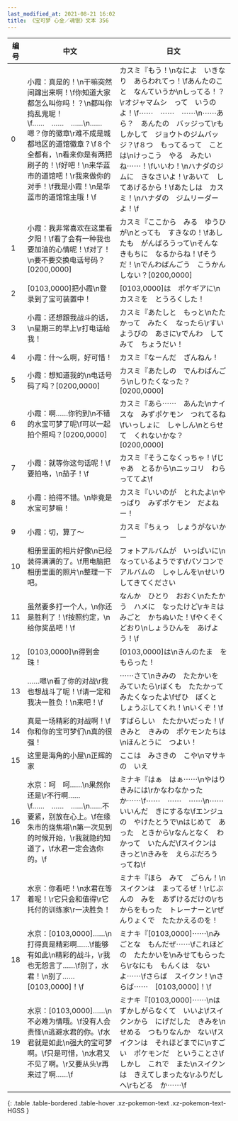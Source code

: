 ```yaml
---
last_modified_at: 2021-08-21 16:02
title: 《宝可梦 心金／魂银》文本 356
---
```

| 编号 | 中文 | 日文 |
| ---- | ---- | ---- |
| 0 | 小霞：真是的！\n干嘛突然间蹿出来啊！\f你知道大家都怎么叫你吗！？\n都叫你捣乱鬼呢！\f……　……　……\n……嗯？你的徽章\r难不成是城都地区的道馆徽章？\f８个全都有，\n看来你是有两把刷子的！\f好吧！\n来华蓝市的道馆吧！\r我来做你的对手！\f我是小霞！\n是华蓝市的道馆馆主哦！\f | カスミ『もう！\nなによ　いきなり　あらわれてっ！\fあんたのこと　なんていうか\nしってる！？\rオジャマムシ　って　いうのよ！\f⋯⋯　⋯⋯　⋯⋯\n⋯⋯あら？　あんたの　バッジって\rもしかして　ジョウトのジムバッジ？\f８つ　もってるって　ことは\nけっこう　やる　みたいね⋯⋯！\fいいわ！\nハナダのジムに　きなさいよ！\rあいて　してあげるから！\fあたしは　カスミ！\nハナダの　ジムリーダーよ！\f |
| 1 | 小霞：我非常喜欢在这里看夕阳！\f看了会有一种我也要加油的心情呢！\f对了！\n要不要交换电话号码？[0200,0000] | カスミ『ここから　みる　ゆうひが\nとっても　すきなの！\fあしたも　がんばろうって\nそんな　きもちに　なるからね！\fそうだ！\nでんわばんごう　こうかん　しない？[0200,0000] |
| 2 | [0103,0000]把小霞\n登录到了宝可装置中！ | [0103,0000]は　ポケギアに\nカスミを　とうろくした！ |
| 3 | 小霞：还想跟我战斗的话，\n星期三的早上\r打电话给我！ | カスミ『あたしと　もっと\nたたかって　みたく　なったら\rすいようびの　あさに\rでんわ　してみて　ちょうだい！ |
| 4 | 小霞：什～么啊，好可惜！ | カスミ『なーんだ　ざんねん！ |
| 5 | 小霞：想知道我的\n电话号码了吗？[0200,0000] | カスミ『あたしの　でんわばんごう\nしりたくなった？[0200,0000] |
| 6 | 小霞：啊……你钓到\n不错的水宝可梦了呢\f可以一起拍个照吗？[0200,0000] | カスミ『あら⋯⋯　あんた\nナイスな　みずポケモン　つれてるね\fいっしょに　しゃしん\nとらせて　くれないかな？[0200,0000] |
| 7 | 小霞：就等你这句话呢！\f要拍咯，\n茄子！\f | カスミ『そうこなくっちゃ！\fじゃあ　とるから\nニッコリ　わらっててよ\f |
| 8 | 小霞：拍得不错。\n毕竟是水宝可梦嘛！ | カスミ『いいのが　とれたよ\nやっぱり　みずポケモン　だよねー！ |
| 9 | 小霞：切，算了～ | カスミ『ちぇっ　しょうがないかー |
| 10 | 相册里面的相片好像\n已经装得满满的了。\f用电脑把相册里面的照片\n整理一下吧。 | フォトアルバムが　いっぱいに\nなっているようです\fパソコンで　アルバムの　しゃしんを\nせいり　してきてください |
| 11 | 虽然要多打一个人，\n你还是胜利了！\f按照约定，\n给你奖品吧！\f | なんか　ひとり　おおく\nたたかう　ハメに　なったけど\rキミは　みごと　かちぬいた！\fやくそく　どおり\nしょうひんを　あげよう！\f |
| 12 | [0103,0000]\n得到金珠！ | [0103,0000]は\nきんのたま　を　もらった！ |
| 13 | ……嗯\n看了你的对战\r我也想战斗了呢！\f请一定和我决一胜负！\n来吧！\f | ⋯⋯さて\nきみの　たたかいを　みていたら\rぼくも　たたかって　みたくなったよ\fぜひ　ぼくと　しょうぶしてくれ！\nいくぞ！\f |
| 14 | 真是一场精彩的对战啊！\f你和你的宝可梦们\n真的很强！ | すばらしい　たたかいだった！\fきみと　きみの　ポケモンたちは\nほんとうに　つよい！ |
| 15 | 这里是海角的小屋\n正辉的家 | ここは　みさきの　こや\nマサキの　いえ |
| 16 | 水京：呵　呵……\n果然你还是\r不行啊……\f……　……　……\n……不要紧，别放在心上。\f在缘朱市的烧焦塔\n第一次见到的时候开始，\r我就隐约知道了，\f水君一定会选你的。\f | ミナキ『はぁ　はぁ⋯⋯\nやはり　きみには\rかなわなかった　か⋯⋯\f⋯⋯　⋯⋯　⋯⋯\n⋯⋯いいんだ　きにするな\fエンジュの　やけたとうで\nはじめて　あった　ときから\rなんとなく　わかって　いたんだ\fスイクンは　きっと\nきみを　えらぶだろう　ってね\f |
| 17 | 水京：你看吧！\n水君在等着呢！\r它只会和值得\r它托付的训练家\r一决胜负！ | ミナキ『ほら　みて　ごらん！\nスイクンは　まってるぜ！\rじぶんの　みを　あずけるだけの\rちからをもった　トレーナーと\rぜんりょくで　たたかえるのを！ |
| 18 | 水京：[0103,0000]……\n打得真是精彩啊……\f能够有如此\n精彩的战斗，\r我也无怨言了……\f别了，水君！\n别了……[0103,0000]！\f | ミナキ『[0103,0000]⋯⋯\nみごとな　もんだぜ⋯⋯\fこれほどの　たたかいを\nみせてもらったら\rなにも　もんくは　ないよ⋯⋯\fさらば　スイクン！\nさらば⋯⋯　[0103,0000]！\f |
| 19 | 水京：[0103,0000]……\n不必难为情哦。\f没有人会责怪\n逃避水君的你。\f水君就是如此\n强大的宝可梦啊。\f只是可惜，\n水君又不见了啊。\r又要从头\r再来过了啊……\f | ミナキ『[0103,0000]⋯⋯\nはずかしがらなくて　いいよ\fスイクンから　にげだした　きみを\nせめる　つもりなんか　ない\fスイクンは　それほどまでに\nすごい　ポケモンだ　ということさ\fしかし　これで　また\nスイクンは　きえてしまったな\rふりだしへ\rもどる　か⋯⋯\f |
{: .table .table-bordered .table-hover .xz-pokemon-text .xz-pokemon-text-HGSS }
